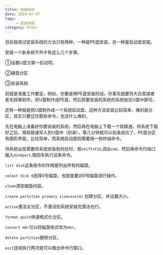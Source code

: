 ```yaml
---
title: 安装系统
date: 2019-07-07
tags: 
     - 安装系统
category: Other
---
```

目前我用过安装系统的方法只有两种，一种是PE盘安装，另一种是启动盘安装。

安装一个新系统不外乎有这么几个步骤。

①设置U盘为第一启动项。

②硬盘分区

③安装系统

前提是准备工作要足，例如，你要是用PE盘安装的话，你事先就要将大白菜或者老毛桃等软件，将U盘制作成PE盘，然后把要安装的系统的系统放在U盘中即可。

还有一种就是把U盘制作成一个系统启动盘，这种方法安装比较简单，难的是分区，其实只要记住那些命令，也没什么难的。

先在电脑上准备好你要安装的系统，然后再在电脑上下载一个软碟通，待系统下载好之后，用软碟通写入到U盘中（刻录），等几分钟就可以刻录成功了，PE盘分区有图形界面，比较简单，而系统启动盘则需要用一些终端命令。

待系统出现需要将系统安装到何处时，按`shift+F10`,调出`cmd`，然后再命令行端口输入`diskpart`,按回车执行这条命令。

`list disk`这条指令的作用是列出所有的磁盘。

`select disk 0`选择0号磁盘，也就是要对0号磁盘进行操作。

`clean`清空硬盘内容。

`create partition primary size=xxx(m)` 创建分区，并设置大小。

`active`激活主分区，不激活到系统安装完激活也行。

`format quick`快速格式化分区。

`convert mbr`可以将磁盘格式改为`mbr`。

`delete partition`删除分区。

`exit`连续执行两次就可以推出命令行窗口。